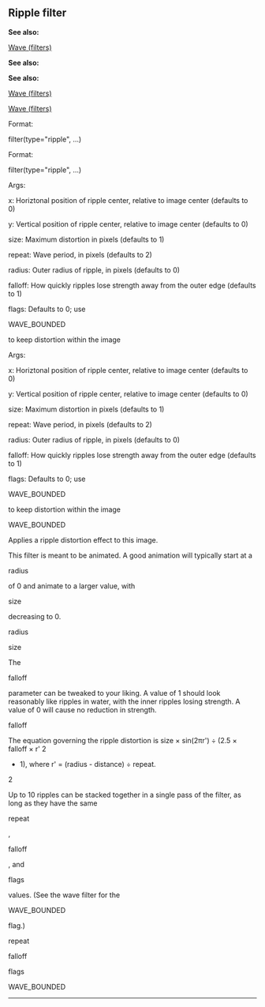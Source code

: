 

 Ripple filter
---------------




**See also:** 


[Wave (filters)](#/{notes}/filters/wave) 



**See also:** 

**See also:**

[Wave (filters)](#/{notes}/filters/wave) 

[Wave (filters)](#/{notes}/filters/wave)


 Format:
 

 filter(type="ripple", ...)
 


 Format:


 filter(type="ripple", ...)



 Args:
 

 x: Horiztonal position of ripple center, relative to image center (defaults to 0)
 

 y: Vertical position of ripple center, relative to image center (defaults to 0)
 

 size: Maximum distortion in pixels (defaults to 1)
 

 repeat: Wave period, in pixels (defaults to 2)
 

 radius: Outer radius of ripple, in pixels (defaults to 0)
 

 falloff: How quickly ripples lose strength away from the outer edge (defaults to 1)
 

 flags: Defaults to 0; use
 
 WAVE\_BOUNDED
 
 to keep distortion within the image
 


 Args:


 x: Horiztonal position of ripple center, relative to image center (defaults to 0)


 y: Vertical position of ripple center, relative to image center (defaults to 0)


 size: Maximum distortion in pixels (defaults to 1)


 repeat: Wave period, in pixels (defaults to 2)


 radius: Outer radius of ripple, in pixels (defaults to 0)


 falloff: How quickly ripples lose strength away from the outer edge (defaults to 1)


 flags: Defaults to 0; use
 
 WAVE\_BOUNDED
 
 to keep distortion within the image


 WAVE\_BOUNDED


 Applies a ripple distortion effect to this image.




 This filter is meant to be animated. A good animation will typically start
at a
 
 radius
 
 of 0 and animate to a larger value, with
 
 size
 
 decreasing to 0.




 radius


 size


 The
 
 falloff
 
 parameter can be tweaked to your liking. A value of 1
should look reasonably like ripples in water, with the inner ripples losing
strength. A value of 0 will cause no reduction in strength.




 falloff


 The equation governing the ripple distortion is size × sin(2πr') ÷ (2.5 × falloff × r'
 2 
 + 1),
where r' = (radius - distance) ÷ repeat.



2

 Up to 10 ripples can be stacked together in a single pass of the filter, as
long as they have the same
 
 repeat
 
 ,
 
 falloff
 
 , and
 
 flags
 
 values. (See the wave filter for the
 
 WAVE\_BOUNDED
 
 flag.)




 repeat


 falloff


 flags


 WAVE\_BOUNDED



---


